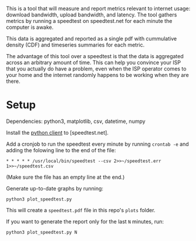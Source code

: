 This is a tool that will measure and report metrics relevant to internet usage:
download bandwidth, upload bandwidth, and latency. The tool gathers metrics by
running a speedtest on speedtest.net for each minute the computer is awake.

This data is aggregated and reported as a single pdf with cummulative density
(CDF) and timeseries summaries for each metric.

The advantage of this tool over a speedtest is that the data is aggregated across
an arbitrary amount of time. This can help you convince your ISP that you actually
do have a problem, even when the ISP operator comes to your home and the
internet randomly happens
to be working when they are there.

# Setup

Dependencies: python3, matplotlib, csv, datetime, numpy

Install the [python client](https://github.com/sivel/speedtest-cli) to [speedtest.net].

Add a cronjob to run the speedtest every minute by running `crontab -e` and adding
the folowing line to the end of the file:

```
* * * * * /usr/local/bin/speedtest --csv 2>>~/speedtest.err 1>>~/speedtest.csv
```

(Make sure the file has an empty line at the end.)

Generate up-to-date graphs by running:

```
python3 plot_speedtest.py
```

This will create a `speedtest.pdf` file in this repo's `plots` folder.

If you want to generate the report only for the last `N` minutes, run:

```
python3 plot_speedtest.py N
```

